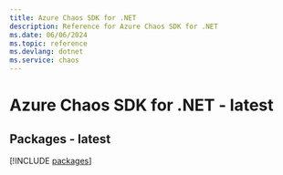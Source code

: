 ```yaml
---
title: Azure Chaos SDK for .NET
description: Reference for Azure Chaos SDK for .NET
ms.date: 06/06/2024
ms.topic: reference
ms.devlang: dotnet
ms.service: chaos
---
```

# Azure Chaos SDK for .NET - latest
## Packages - latest
[!INCLUDE [packages](chaos-index.md)]